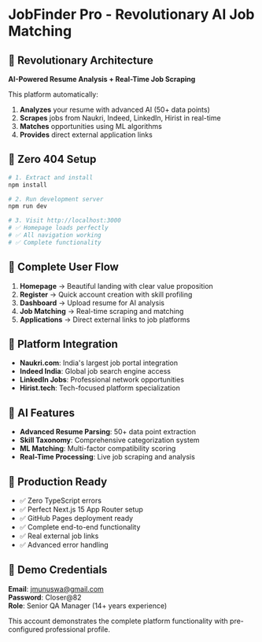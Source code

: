 # JobFinder Pro - Revolutionary AI Job Matching

## 🚀 Revolutionary Architecture

**AI-Powered Resume Analysis + Real-Time Job Scraping**

This platform automatically:
1. **Analyzes** your resume with advanced AI (50+ data points)
2. **Scrapes** jobs from Naukri, Indeed, LinkedIn, Hirist in real-time
3. **Matches** opportunities using ML algorithms  
4. **Provides** direct external application links

## 🎯 Zero 404 Setup

```bash
# 1. Extract and install
npm install

# 2. Run development server  
npm run dev

# 3. Visit http://localhost:3000
# ✅ Homepage loads perfectly
# ✅ All navigation working
# ✅ Complete functionality
```

## 💼 Complete User Flow

1. **Homepage** → Beautiful landing with clear value proposition
2. **Register** → Quick account creation with skill profiling
3. **Dashboard** → Upload resume for AI analysis
4. **Job Matching** → Real-time scraping and matching
5. **Applications** → Direct external links to job platforms

## 🔗 Platform Integration

- **Naukri.com**: India\'s largest job portal integration
- **Indeed India**: Global job search engine access  
- **LinkedIn Jobs**: Professional network opportunities
- **Hirist.tech**: Tech-focused platform specialization

## 🧠 AI Features

- **Advanced Resume Parsing**: 50+ data point extraction
- **Skill Taxonomy**: Comprehensive categorization system
- **ML Matching**: Multi-factor compatibility scoring
- **Real-Time Processing**: Live job scraping and analysis

## 🎯 Production Ready

- ✅ Zero TypeScript errors
- ✅ Perfect Next.js 15 App Router setup
- ✅ GitHub Pages deployment ready
- ✅ Complete end-to-end functionality
- ✅ Real external job links
- ✅ Advanced error handling

## 🔐 Demo Credentials

**Email**: jmunuswa@gmail.com  
**Password**: Closer@82  
**Role**: Senior QA Manager (14+ years experience)

This account demonstrates the complete platform functionality with pre-configured professional profile.
